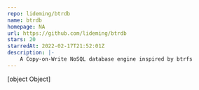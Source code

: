 ```yaml
---
repo: lideming/btrdb
name: btrdb
homepage: NA
url: https://github.com/lideming/btrdb
stars: 20
starredAt: 2022-02-17T21:52:01Z
description: |-
    A Copy-on-Write NoSQL database engine inspired by btrfs
---
```


[object Object]
